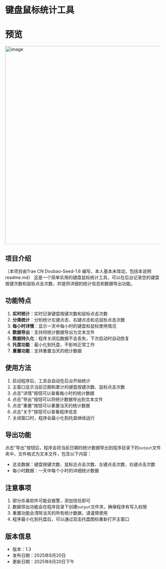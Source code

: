 # 键盘鼠标统计工具
# 预览
<img width="1380" height="640" alt="image" src="https://github.com/user-attachments/assets/5f2adc1e-8c16-4920-be0d-bfb3763c7527" />

## 项目介绍
（本项目由Trae CN Doubao-Seed-1.6 编写，本人基本未改动，包括本说明readme.md）
这是一个简单实用的键盘鼠标统计工具，可以在后台记录您的键盘按键次数和鼠标点击次数，并提供详细的统计信息和数据导出功能。

## 功能特点

1. **实时统计**：实时记录键盘按键次数和鼠标点击次数
2. **分类统计**：分别统计左键点击、右键点击和总鼠标点击次数
3. **每小时详情**：显示一天中每小时的键盘和鼠标使用情况
4. **数据导出**：支持将统计数据导出为文本文件
5. **数据持久化**：程序关闭后数据不会丢失，下次启动时自动恢复
6. **托盘功能**：最小化到托盘，不影响正常工作
7. **重置功能**：支持重置当天的统计数据

## 使用方法

1. 启动程序后，工具会自动在后台开始统计
2. 主窗口显示当前日期和累计的键盘按键次数、鼠标点击次数
3. 点击"详情"按钮可以查看每小时的统计数据
4. 点击"导出"按钮可以将统计数据导出到文本文件
5. 点击"重置"按钮可以重置当天的统计数据
6. 点击"关于"按钮可以查看程序信息
7. 关闭窗口时，程序会最小化到托盘继续运行


## 导出功能

点击"导出"按钮后，程序会将当前日期的统计数据导出到程序目录下的`output`文件夹中，文件格式为文本文件，包含以下内容：
- 总览数据：键盘按键次数、鼠标总点击次数、左键点击次数、右键点击次数
- 每小时数据：一天中每个小时的详细统计数据

## 注意事项

1. 部分杀毒软件可能会报警，添加信任即可
2. 数据导出功能会在程序目录下创建`output`文件夹，确保程序有写入权限
3. 重置功能会清除当天的所有统计数据，请谨慎使用
4. 程序最小化到托盘后，可以通过双击托盘图标重新打开主窗口

## 版本信息

- 版本：1.3
- 发布日期：2025年8月20日
- 更新日期：2025年8月20日下午
